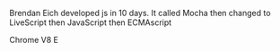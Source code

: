 
Brendan  Eich developed js in 10 days. It called Mocha then changed to LiveScript then JavaScript then ECMAscript

Chrome V8 E



